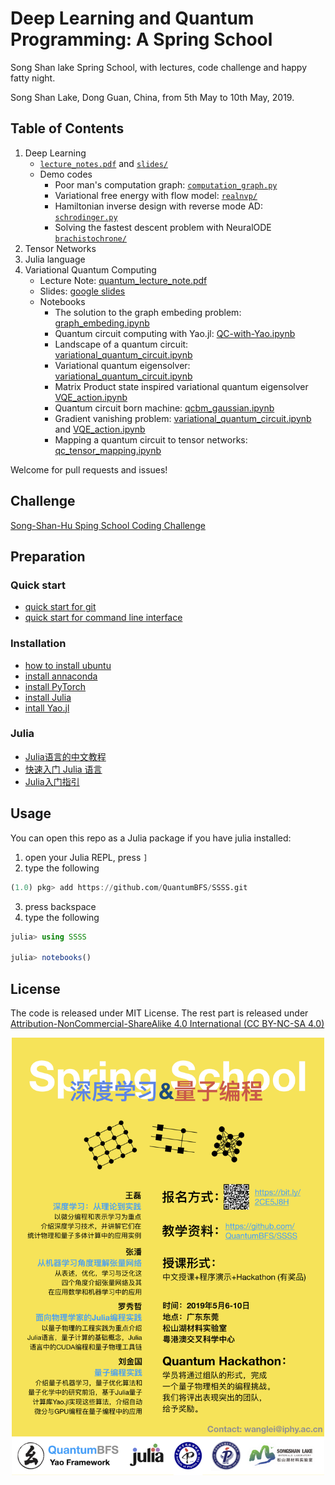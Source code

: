 # Deep Learning and Quantum Programming: A Spring School

Song Shan lake Spring School, with lectures, code challenge and happy fatty night.

Song Shan Lake, Dong Guan, China, from 5th May to 10th May, 2019.

## Table of Contents
1. Deep Learning
    * [`lecture_notes.pdf`](https://github.com/QuantumBFS/SSSS/blob/master/1_deep_learning/lecture_notes.pdf) and [`slides/`](https://github.com/QuantumBFS/SSSS/tree/master/1_deep_learning/slides)
    * Demo codes
        * Poor man's computation graph: [`computation_graph.py`](https://github.com/QuantumBFS/SSSS/blob/master/1_deep_learning/computation_graph.py)
        * Variational free energy with flow model: [`realnvp/`](https://github.com/QuantumBFS/SSSS/tree/master/1_deep_learning/realnvp)
        * Hamiltonian inverse design with reverse mode AD: [`schrodinger.py`](https://github.com/QuantumBFS/SSSS/blob/master/1_deep_learning/schrodinger.py)
        * Solving the fastest descent problem with NeuralODE [`brachistochrone/`](https://github.com/QuantumBFS/SSSS/tree/master/1_deep_learning/brachistochrone)
2. Tensor Networks
3. Julia language
4. Variational Quantum Computing
    * Lecture Note: [quantum_lecture_note.pdf](https://github.com/QuantumBFS/SSSS/blob/master/4_quantum/quantum_lecture_note.pdf)
    * Slides: [google slides](https://docs.google.com/presentation/d/1jUTpa8pB3jEOWDW1U0rDTDQ-kpri8j8S4y77GQCo3iM/edit?usp=sharing)
    * Notebooks
        * The solution to the graph embeding problem: [graph_embeding.ipynb](https://github.com/QuantumBFS/SSSS/blob/master/4_quantum/graph_embeding.ipynb)
        * Quantum circuit computing with Yao.jl: [QC-with-Yao.ipynb](https://github.com/QuantumBFS/SSSS/blob/master/4_quantum/QC-with-Yao.ipynb)
        * Landscape of a quantum circuit: [variational_quantum_circuit.ipynb](https://github.com/QuantumBFS/SSSS/blob/master/4_quantum/variational_quantum_circuit.ipynb)
        * Variational quantum eigensolver: [variational_quantum_circuit.ipynb](https://github.com/QuantumBFS/SSSS/blob/master/4_quantum/variational_quantum_circuit.ipynb)
        * Matrix Product state inspired variational quantum eigensolver [VQE_action.ipynb](https://github.com/QuantumBFS/SSSS/blob/master/4_quantum/VQE_action.ipynb)
        * Quantum circuit born machine: [qcbm_gaussian.ipynb](https://github.com/QuantumBFS/SSSS/blob/master/4_quantum/qcbm_gaussian.ipynb)
        * Gradient vanishing problem: [variational_quantum_circuit.ipynb](https://github.com/QuantumBFS/SSSS/blob/master/4_quantum/variational_quantum_circuit.ipynb) and [VQE_action.ipynb](https://github.com/QuantumBFS/SSSS/blob/master/4_quantum/VQE_action.ipynb)
        * Mapping a quantum circuit to tensor networks: [qc_tensor_mapping.ipynb](https://github.com/QuantumBFS/SSSS/blob/master/4_quantum/qc_tensor_mapping.ipynb)

Welcome for pull requests and issues!

     
## Challenge

[Song-Shan-Hu Sping School Coding Challenge](Challenge.md)

## Preparation

### Quick start

- [quick start for git](http://rogerdudler.github.io/git-guide/)
- [quick start for command line interface](https://www.makeuseof.com/tag/a-quick-guide-to-get-started-with-the-linux-command-line/)

### Installation
- [how to install ubuntu](https://tutorials.ubuntu.com/tutorial/tutorial-install-ubuntu-desktop)
- [install annaconda](https://www.anaconda.com/distribution/)
- [install PyTorch](https://pytorch.org/)
- [install Julia](https://julialang.org)
- [intall Yao.jl](https://github.com/QuantumBFS/Yao.jl#installation)

### Julia
- [Julia语言的中文教程](https://github.com/Roger-luo/TutorialZH.jl)
- [快速入门 Julia 语言](https://www.bilibili.com/video/av28248187?from=search&seid=5171149583764025744)
- [Julia入门指引](https://discourse.juliacn.com/t/topic/159)


## Usage

You can open this repo as a Julia package if you have julia installed:

1. open your Julia REPL, press `]`
2. type the following

```julia
(1.0) pkg> add https://github.com/QuantumBFS/SSSS.git
```

3. press backspace
4. type the following

```julia
julia> using SSSS

julia> notebooks()
```

## License

The code is released under MIT License. The rest part is released under [Attribution-NonCommercial-ShareAlike 4.0 International (CC BY-NC-SA 4.0)](https://creativecommons.org/licenses/by-nc-sa/4.0/)

<p align="center">
<img align="middle" src="_assets/SongShanHu2019.jpeg" width="500" alt="poster"/>
</p>
